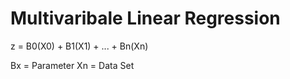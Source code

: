 # Multivaribale Linear Regression

z = B0(X0) + B1(X1) + ... + Bn(Xn)

Bx = Parameter
Xn = Data Set
